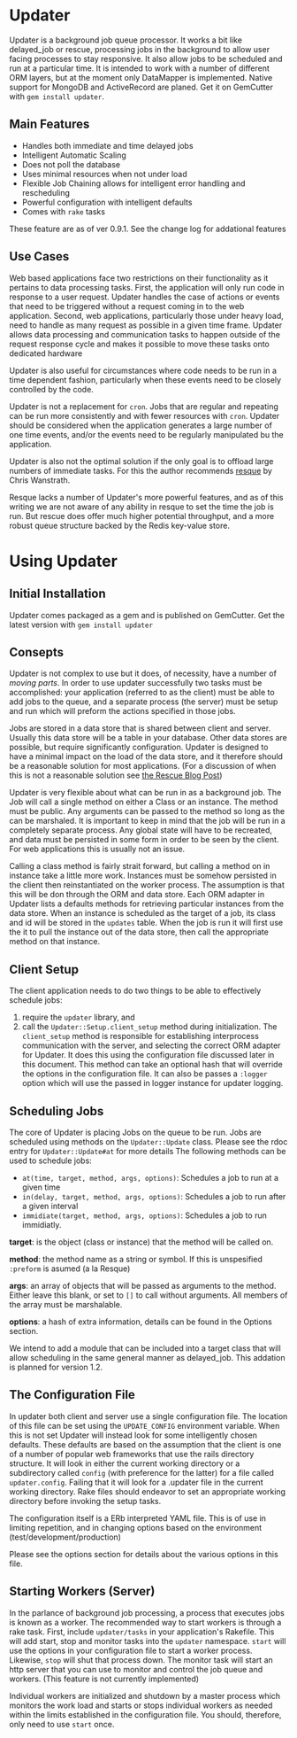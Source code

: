 Updater
=======

Updater is a background job queue processor.
It works a bit like delayed_job or rescue,
processing jobs in the background to allow user facing processes to stay responsive.
It also allow jobs to be scheduled and run at a particular time.
It is intended to work with a number of different ORM layers,
but at the moment only DataMapper is implemented.
Native support for MongoDB and ActiveRecord are planed.
Get it on GemCutter with `gem install updater`.

Main Features
-------------

* Handles both immediate and time delayed jobs
* Intelligent Automatic Scaling
* Does not poll the database
* Uses minimal resources when not under load
* Flexible Job Chaining allows for intelligent error handling and rescheduling
* Powerful configuration with intelligent defaults
* Comes with `rake` tasks

These feature are as of ver 0.9.1.  See the change log for addational features

Use Cases
---------

Web based applications face two restrictions on their functionality
as it pertains to data processing tasks.
First, the application will only run code in response to a user request.
Updater handles the case of actions or events that need to be triggered
without a request coming in to the web application.
Second, web applications, particularly those under heavy load,
need to handle as many request as possible in a given time frame.
Updater allows data processing and communication tasks
to happen outside of the request response cycle
and makes it possible to move these tasks onto dedicated hardware

Updater is also useful for circumstances where code needs to be run
in a time dependent fashion,
particularly when these events need to be closely controlled by the code.

Updater is not a replacement for `cron`.
Jobs that are regular and repeating can be run
more consistently and with fewer resources with `cron`.
Updater should be considered when the application generates
a large number of one time events,
and/or the events need to be regularly manipulated bu the application.

Updater is also not the optimal solution if the only goal
is to offload large numbers of immediate tasks.
For this the author recommends 
[resque](http://github.com/defunkt/resque)
by Chris Wanstrath.

Resque lacks a number of Updater's more powerful features,
and as of this writing we are not aware of any ability in resque
to set the time the job is run.
But rescue does offer much higher potential throughput, and
a more robust queue structure backed by the Redis key-value store.

Using Updater
=============

Initial Installation
--------------------

Updater comes packaged as a gem and is published on GemCutter.
Get the latest version with `gem install updater`

Consepts
--------

Updater is not complex to use but it does, of necessity, have a number of *moving parts*.
In order to use updater successfully two tasks must be accomplished:
your application (referred to as the client) must be able to add jobs to the queue,
and a separate process (the server) must be setup and run 
which will preform the actions specified in those jobs.

Jobs are stored in a data store that is shared between client and server.
Usually this data store will be a table in your database.
Other data stores are possible, but require significantly configuration.
Updater is designed to have a minimal impact on the load of the data store,
and it therefore should be a reasonable solution for most applications. 
(For a discussion of when this is not a reasonable solution see 
[the Rescue Blog Post](http://github.com/blog/542-introducing-resque))

Updater is very flexible about what can be run in as a background job.
The Job will call a single method on either a Class or an instance.
The method must be public.
Any arguments can be passed to the method so long as the can be marshaled.
It is important to keep in mind that the job will be run in a completely separate process.
Any global state will have to be recreated,
and data must be persisted in some form in order to be seen by the client.
For web applications this is usually not an issue.

Calling a class method is fairly strait forward,
but calling a method on in instance take a little more work.
Instances must be somehow persisted in the client
then reinstantiated on the worker process.
The assumption is that this will be don through the ORM and data store.
Each ORM adapter in Updater lists a defaults methods 
for retrieving particular instances from the data store.
When an instance is scheduled as the target of a job,
its class and id will be stored in the `updates` table.
When the job is run it will first use the it to pull the instance out of the data store,
then call the appropriate method on that instance.

Client Setup
------------

The client application needs to do two things to be able to effectively schedule jobs:
1) require the `updater` library, and
2) call the `Updater::Setup.client_setup` method during initialization.
The `client_setup` method is responsible for establishing interprocess communication with the server,
and selecting the correct ORM adapter for Updater.
It does this using the configuration file discussed later in this document.
This method can take an optional hash that will override the options in the configuration file.
It can also be passes a `:logger` option which will use the passed in logger instance for updater logging.

Scheduling Jobs
---------------

The core of Updater is placing Jobs on the queue to be run.
Jobs are scheduled using methods on the `Updater::Update` class.
Please see the rdoc entry for `Updater::Update#at` for more details
The following methods can be used to schedule jobs:
* `at(time, target, method, args, options)`: Schedules a job to run at a given time
* `in(delay, target, method, args, options)`: Schedules a job to run after a given interval
* `immidiate(target, method, args, options)`: Schedules a job to run immidiatly.
  
**target**: is the object (class or instance) that the method will be called on.

**method**: the method name as a string or symbol.
If this is unspesified `:preform` is asumed (a la Resque)

**args**: an array of objects that will be passed as arguments to the method.
Either leave this blank, or set to `[]` to call without arguments.
All members of the array must be marshalable.

**options**: a hash of extra information, details can be found in the Options section.

We intend to add a module that can be included into a target class
that will allow scheduling in the same general manner as delayed_job.
This addation is planned for version 1.2.

The Configuration File
----------------------

In updater both client and server use a single configuration file.
The location of this file can be set using the `UPDATE_CONFIG` environment variable.
When this is not set Updater will instead look for some intelligently chosen defaults.
These defaults are based on the assumption 
that the client is one of a number of popular web frameworks 
that use the rails directory structure.
It will look in either the current working directory or a subdirectory called `config`
(with preference for the latter) for a file called `updater.config`.
Failing that it will look for a .updater file in the current working directory.
Rake files should endeavor to set an appropriate working directory
before invoking the setup tasks.

The configuration itself is a ERb interpreted YAML file.
This is of use in limiting repetition, 
and in changing options based on the environment (test/development/production)

Please see the options section for details about the various options in this file.

Starting Workers (Server)
-------------------------

In the parlance of background job processing, 
a process that executes jobs is known as a worker.
The recommended way to start workers is through a rake task.
First, include `updater/tasks` in your application's Rakefile.
This will add start, stop and monitor tasks into the `updater` namespace.
`start` will use the options in your configuration file to start  a worker process.
Likewise, `stop` will shut that process down.
The monitor task will start an http server 
that you can use to monitor and control the job queue and workers.
(This feature is not currently implemented)

Individual workers are initialized and shutdown by a master process 
which monitors the work load and starts or stops individual workers as needed
within the limits established in the configuration file.
You should, therefore, only need to use `start` once.

